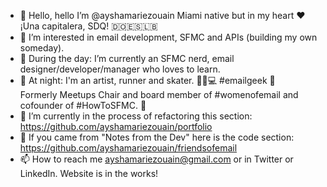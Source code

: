 - 👋 Hello, hello I’m @ayshamariezouain Miami native but in my heart ❤️ ¡Una capitalera, SDQ! 🇩🇴🇪🇸🇱🇧 
- 👀 I’m interested in email development, SFMC and APIs (building my own someday). 
- 🌱 During the day: I’m currently an SFMC nerd, email designer/developer/manager who loves to learn. 
- 🌙 At night: I'm an artist, runner and skater. 👟🐶💻 #emailgeek 💌 <br>Formerly Meetups Chair and board member of #womenofemail and cofounder of #HowToSFMC. 🐐
- 💞️ I’m currently in the process of refactoring this section: https://github.com/ayshamariezouain/portfolio
- 💪 If you came from "Notes from the Dev" here is the code section: https://github.com/ayshamariezouain/friendsofemail
- 📫 How to reach me ayshamariezouain@gmail.com or in Twitter or LinkedIn. Website is in the works!

<!---
ayshamariezouain/ayshamariezouain is a ✨ special ✨ repository because its `README.md` (this file) appears on your GitHub profile.
You can click the Preview link to take a look at your changes.
--->

